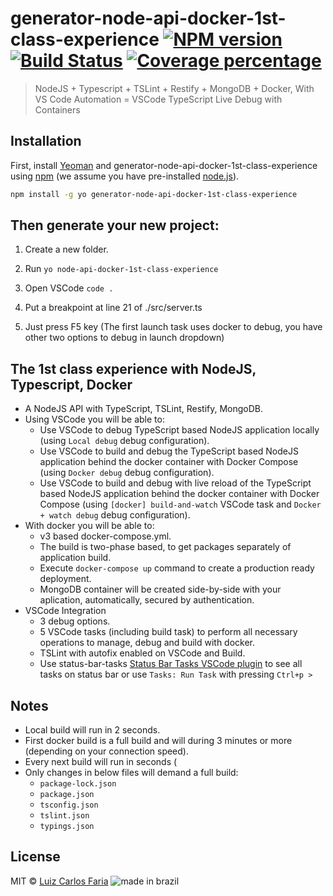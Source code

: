 # generator-node-api-docker-1st-class-experience [![NPM version][npm-image]][npm-url] [![Build Status][travis-image]][travis-url] [![Coverage percentage][coveralls-image]][coveralls-url]
> NodeJS + Typescript + TSLint + Restify + MongoDB + Docker, With VS Code Automation = VSCode TypeScript Live Debug with Containers

## Installation

First, install [Yeoman](http://yeoman.io) and generator-node-api-docker-1st-class-experience using [npm](https://www.npmjs.com/) (we assume you have pre-installed [node.js](https://nodejs.org/)).

```bash
npm install -g yo generator-node-api-docker-1st-class-experience
```

## Then generate your new project:

1. Create a new folder.

2. Run ```yo node-api-docker-1st-class-experience```

3. Open VSCode `code .`

4. Put a breakpoint at line 21 of ./src/server.ts 

5. Just press F5 key (The first launch task uses docker to debug, you have other two options to debug in launch dropdown)

## The 1st class experience with NodeJS, Typescript, Docker

 * A NodeJS API with TypeScript, TSLint, Restify, MongoDB.
 * Using VSCode you will be able to:
    * Use VSCode to debug TypeScript based NodeJS application locally (using `Local debug` debug configuration).
    * Use VSCode to build and debug the TypeScript based NodeJS application behind the docker container with Docker Compose (using `Docker debug` debug configuration).
    * Use VSCode to build and debug with live reload of the TypeScript based NodeJS application behind the docker container with Docker Compose (using `[docker] build-and-watch` VSCode task and `Docker + watch debug` debug configuration).
 * With docker you will be able to:
    * v3 based docker-compose.yml.
    * The build is two-phase based, to get packages separately of application build.
    * Execute `docker-compose up` command to create a production ready deployment.
    * MongoDB container will be created side-by-side with your aplication, automatically, secured by authentication.
 * VSCode Integration
    * 3 debug options.
    * 5 VSCode tasks (including build task) to perform all necessary operations to manage, debug and build with docker.
    * TSLint with autofix enabled on VSCode and Build.
    * Use status-bar-tasks [Status Bar Tasks VSCode plugin][status-bar-tasks-url]  to see all tasks on status bar or use `Tasks: Run Task` with pressing `Ctrl+p >`
 
## Notes
* Local build will run in 2 seconds.
* First docker build is a full build and will during 3 minutes or more (depending on your connection speed).
* Every next build will run in seconds (
* Only changes in below files will demand a full build:
  * `package-lock.json`
  * `package.json`
  * `tsconfig.json`
  * `tslint.json`
  * `typings.json`

## License

MIT © [Luiz Carlos Faria](http://luizcarlosfaria.net/) ![made in brazil][brazil]


[brazil]:http://www.goal.cc/content/images/flags/28.png
[npm-image]: https://badge.fury.io/js/generator-node-api-docker-1st-class-experience.svg
[npm-url]: https://npmjs.org/package/generator-node-api-docker-1st-class-experience
[travis-image]: https://travis-ci.org/luizcarlosfaria/generator-node-api-docker-1st-class-experience.svg?branch=master
[travis-url]: https://travis-ci.org/luizcarlosfaria/generator-node-api-docker-1st-class-experience
[daviddm-image]: https://david-dm.org/luizcarlosfaria/generator-node-api-docker-1st-class-experience.svg?theme=shields.io
[daviddm-url]: https://david-dm.org/luizcarlosfaria/generator-node-api-docker-1st-class-experience
[coveralls-image]: https://coveralls.io/repos/luizcarlosfaria/generator-node-api-docker-1st-class-experience/badge.svg
[coveralls-url]: https://coveralls.io/r/luizcarlosfaria/generator-node-api-docker-1st-class-experience
[status-bar-tasks-url]:https://marketplace.visualstudio.com/items?itemName=GuardRex.status-bar-tasks